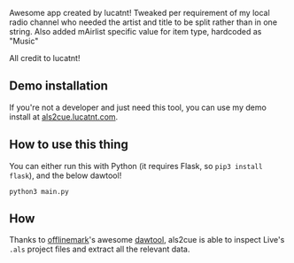 Awesome app created by lucatnt! 
Tweaked per requirement of my local radio channel who needed the artist and title to be split rather than in one string. Also added mAirlist specific value for item type, hardcoded as "Music"

All credit to lucatnt!

## Demo installation
If you're not a developer and just need this tool, you can use my demo install at [als2cue.lucatnt.com](https://als2cue.lucatnt.com/).

## How to use this thing
You can either run this with Python (it requires Flask, so `pip3 install flask`), and the below dawtool!

	python3 main.py


## How
Thanks to [offlinemark](https://github.com/offlinemark)'s awesome [dawtool](https://github.com/offlinemark/dawtool), als2cue is able to inspect Live's `.als` project files and extract all the relevant data.
